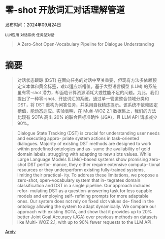# 零-shot 开放词汇对话理解管道

发布时间：2024年09月24日

`LLM应用` `对话系统` `任务型对话`

> A Zero-Shot Open-Vocabulary Pipeline for Dialogue Understanding

# 摘要

> 对话状态跟踪 (DST) 在面向任务的对话中至关重要，但现有方法多依赖预定义本体和黄金标签，难以适应新槽值。基于大型语言模型 (LLM) 的系统虽有零-shot 潜力，却面临计算资源消耗大或性能不足的问题。为此，我们提出了一种零-shot、开放词汇的系统，通过单一管道整合领域分类和 DST，将 DST 重构为问答任务，并采用自我精炼提示。该系统不依赖固定槽值，能动态适应。实验表明，在 Multi-WOZ 2.1 数据集上，我们的方法比现有 SOTA 高出 20% 的联合目标准确性 (JGA)，且 LLM API 请求减少 90%。

> Dialogue State Tracking (DST) is crucial for understanding user needs and executing appro- priate system actions in task-oriented dialogues. Majority of existing DST methods are designed to work within predefined ontologies and as- sume the availability of gold domain labels, struggling with adapting to new slots values. While Large Language Models (LLMs)-based systems show promising zero-shot DST perfor- mance, they either require extensive computa- tional resources or they underperform existing fully-trained systems, limiting their practical- ity. To address these limitations, we propose a zero-shot, open-vocabulary system that in- tegrates domain classification and DST in a single pipeline. Our approach includes refor- mulating DST as a question-answering task for less capable models and employing self- refining prompts for more adaptable ones. Our system does not rely on fixed slot values de- fined in the ontology allowing the system to adapt dynamically. We compare our approach with existing SOTA, and show that it provides up to 20% better Joint Goal Accuracy (JGA) over previous methods on datasets like Multi- WOZ 2.1, with up to 90% fewer requests to the LLM API.

[Arxiv](https://arxiv.org/abs/2409.15861)